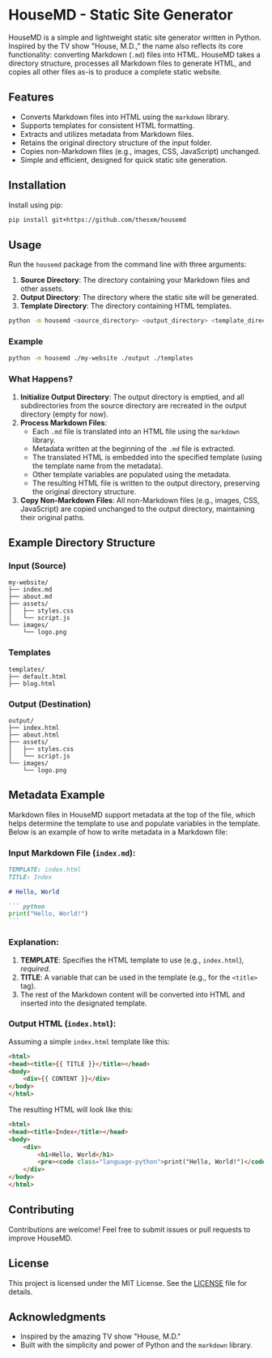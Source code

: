 # HouseMD - Static Site Generator

HouseMD is a simple and lightweight static site generator written in Python. Inspired by the TV show "House, M.D.," the name also reflects its core functionality: converting Markdown (`.md`) files into HTML. HouseMD takes a directory structure, processes all Markdown files to generate HTML, and copies all other files as-is to produce a complete static website.

## Features

- Converts Markdown files into HTML using the `markdown` library.
- Supports templates for consistent HTML formatting.
- Extracts and utilizes metadata from Markdown files.
- Retains the original directory structure of the input folder.
- Copies non-Markdown files (e.g., images, CSS, JavaScript) unchanged.
- Simple and efficient, designed for quick static site generation.

## Installation

Install using pip:

```bash
pip install git+https://github.com/thesxm/housemd
```

## Usage

Run the `housemd` package from the command line with three arguments:
1. **Source Directory**: The directory containing your Markdown files and other assets.
2. **Output Directory**: The directory where the static site will be generated.
3. **Template Directory**: The directory containing HTML templates.

```bash
python -m housemd <source_directory> <output_directory> <template_directory>
```

### Example

```bash
python -m housemd ./my-website ./output ./templates
```

### What Happens?

1. **Initialize Output Directory**: The output directory is emptied, and all subdirectories from the source directory are recreated in the output directory (empty for now).
2. **Process Markdown Files**:
   - Each `.md` file is translated into an HTML file using the `markdown` library.
   - Metadata written at the beginning of the `.md` file is extracted.
   - The translated HTML is embedded into the specified template (using the template name from the metadata).
   - Other template variables are populated using the metadata.
   - The resulting HTML file is written to the output directory, preserving the original directory structure.
3. **Copy Non-Markdown Files**: All non-Markdown files (e.g., images, CSS, JavaScript) are copied unchanged to the output directory, maintaining their original paths.

## Example Directory Structure

### Input (Source)
```
my-website/
├── index.md
├── about.md
├── assets/
│   ├── styles.css
│   └── script.js
└── images/
    └── logo.png
```

### Templates
```
templates/
├── default.html
├── blog.html
```

### Output (Destination)
```
output/
├── index.html
├── about.html
├── assets/
│   ├── styles.css
│   └── script.js
└── images/
    └── logo.png
```
## Metadata Example

Markdown files in HouseMD support metadata at the top of the file, which helps determine the template to use and populate variables in the template. Below is an example of how to write metadata in a Markdown file:

### Input Markdown File (`index.md`):
````markdown
TEMPLATE: index.html
TITLE: Index

# Hello, World

``` python
print("Hello, World!")
```
````

### Explanation:
1. **TEMPLATE**: Specifies the HTML template to use (e.g., `index.html`), *required*.
2. **TITLE**: A variable that can be used in the template (e.g., for the `<title>` tag).
3. The rest of the Markdown content will be converted into HTML and inserted into the designated template.

### Output HTML (`index.html`):
Assuming a simple `index.html` template like this:
```html
<html>
<head><title>{{ TITLE }}</title></head>
<body>
    <div>{{ CONTENT }}</div>
</body>
</html>
```
The resulting HTML will look like this:
```html
<html>
<head><title>Index</title></head>
<body>
    <div>
        <h1>Hello, World</h1>
        <pre><code class="language-python">print("Hello, World!")</code></pre>
    </div>
</body>
</html>
```

## Contributing

Contributions are welcome! Feel free to submit issues or pull requests to improve HouseMD.

## License

This project is licensed under the MIT License. See the [LICENSE](LICENSE) file for details.

## Acknowledgments

- Inspired by the amazing TV show "House, M.D."
- Built with the simplicity and power of Python and the `markdown` library.

